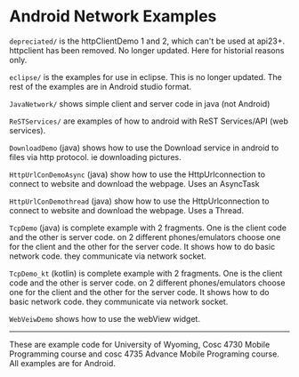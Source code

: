 Android Network Examples
===========

`depreciated/` is the httpClientDemo 1 and 2, which can't be used at api23+.  httpclient has been removed.  No longer updated. Here for historial reasons only.

`eclipse/` is the examples for use in eclipse.  This is no longer updated.  The rest of the examples are in Android studio format.

`JavaNetwork/` shows simple client and server code in java (not Android)

`ReSTServices/` are examples of how to android with ReST Services/API (web services).

`DownloadDemo` (java) shows how to use the Download service in android to files via http protocol.  ie downloading pictures.

`HttpUrlConDemoAsync` (java) show how to use the HttpUrlconnection to connect to website and download the webpage.  Uses an AsyncTask

`HttpUrlConDemothread` (java) show how to use the HttpUrlconnection to connect to website and download the webpage.  Uses a Thread.

`TcpDemo` (java) is complete example with 2 fragments.  One is the client code and the other is server code.  on 2 different phones/emulators choose one for the client and the other for the server code.  It shows how to do basic network code.  they communicate via network socket.

`TcpDemo_kt` (kotlin) is complete example with 2 fragments.  One is the client code and the other is server code.  on 2 different phones/emulators choose one for the client and the other for the server code.  It shows how to do basic network code.  they communicate via network socket.

`WebVeiwDemo` shows how to use the webView widget.

---

These are example code for University of Wyoming, Cosc 4730 Mobile Programming course and cosc 4735 Advance Mobile Programing course. 
All examples are for Android.

